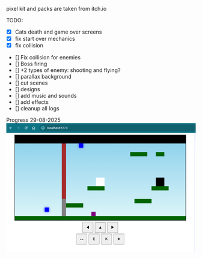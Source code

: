 pixel kit and packs are taken from itch.io

TODO:
- [X] Cats death and game over screens
- [X] fix start over mechanics
- [X] fix collision
- [] Fix collision for enemies
- [] Boss firing
- [] +2 types of enemy: shooting and flying?
- [] parallax background
- [] cut scenes
- [] designs
- [] add music and sounds
- [] add effects
- [] cleanup all logs

Progress
29-08-2025
![img.png](img.png)